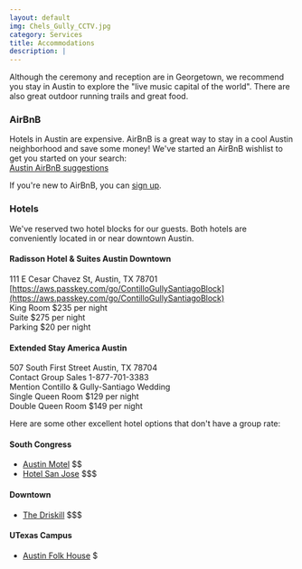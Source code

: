 ```yaml
---
layout: default
img: Chels_Gully_CCTV.jpg
category: Services
title: Accommodations
description: |
---
```



Although the ceremony and reception are in Georgetown, we recommend you stay in Austin to explore the "live music capital of the world".  There are also great outdoor running trails and great food.  


### <i class="fa fa-shower" aria-hidden="true"></i> AirBnB
Hotels in Austin are expensive.  AirBnB is a great way to stay in a cool Austin neighborhood and save some money! 
We've started an AirBnB wishlist to get you started on your search:  
[Austin AirBnB suggestions](https://www.airbnb.com/wishlists/204150664/join?invite_code=QNCUYPRG&inviter_id=583562)



If you're new to AirBnB, you can [sign up](www.airbnb.com/c/ggully).

### <i class="fa fa-bed" aria-hidden="true"></i> Hotels
We've reserved two hotel blocks for our guests. Both hotels are conveniently located in or near downtown Austin.

#### Radisson Hotel & Suites Austin Downtown  
111 E Cesar Chavez St, Austin, TX 78701  
[https://aws.passkey.com/go/ContilloGullySantiagoBlock](https://aws.passkey.com/go/ContilloGullySantiagoBlock)  
King Room $235 per night  
Suite $275 per night  
Parking $20 per night  

#### Extended Stay America Austin   
507 South First Street Austin, TX 78704  
Contact Group Sales 1-877-701-3383   
Mention Contillo & Gully-Santiago Wedding      
Single Queen Room $129 per night   
Double Queen Room $149 per night  


Here are some other excellent hotel options that don't have a group rate:    

#### South Congress
- [Austin Motel](http://www.austinmotel.com/) $$
- [Hotel San Jose](http://www.sanjosehotel.com/) $$$

#### Downtown
- [The Driskill](http://www.driskillhotel.com/) $$$

#### UTexas Campus
- [Austin Folk House](http://austinfolkhouse.com/) $

